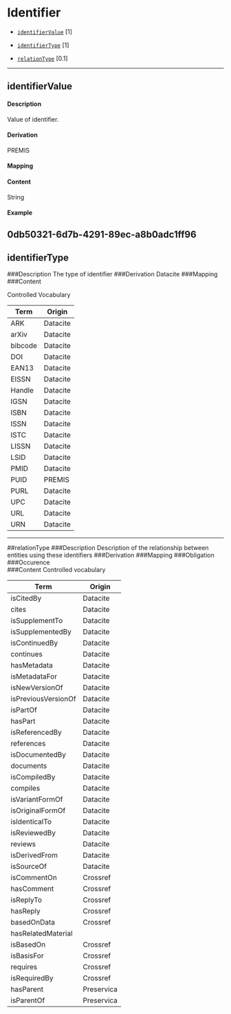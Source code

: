 # Identifier

- [`identifierValue`](#identifierValue-1) [1]

- [`identifierType`](#identifierType-1) [1]

- [`relationType`](#relationType-1) [0.1]

------------------------                   


## identifierValue
#### Description
Value of identifier.
#### Derivation
PREMIS
#### Mapping
#### Content
String
#### Example
0db50321-6d7b-4291-89ec-a8b0adc1ff96
------------------------
## identifierType
###Description
The type of identifier 
###Derivation
Datacite
###Mapping
###Content

Controlled Vocabulary

Term|Origin
----|------
ARK|Datacite
arXiv|Datacite
bibcode|Datacite
DOI|Datacite
EAN13|Datacite
EISSN|Datacite
Handle|Datacite
IGSN|Datacite
ISBN|Datacite
ISSN|Datacite
ISTC|Datacite
LISSN|Datacite
LSID|Datacite
PMID|Datacite
PUID|PREMIS
PURL|Datacite
UPC|Datacite
URL|Datacite
URN|Datacite


-----------------------
##relationType
###Description
Description of the relationship between entities using these identifiers
###Derivation
###Mapping
###Obligation	
###Occurence	
###Content
Controlled vocabulary

Term|Origin
----|------
isCitedBy|Datacite
cites|Datacite
isSupplementTo|Datacite
isSupplementedBy|Datacite
isContinuedBy|Datacite
continues|Datacite
hasMetadata|Datacite
isMetadataFor|Datacite
isNewVersionOf|Datacite
isPreviousVersionOf|Datacite
isPartOf|Datacite
hasPart|Datacite
isReferencedBy|Datacite
references|Datacite
isDocumentedBy|Datacite
documents|Datacite
isCompiledBy|Datacite
compiles|Datacite
isVariantFormOf|Datacite
isOriginalFormOf|Datacite
isIdenticalTo|Datacite
isReviewedBy|Datacite
reviews|Datacite
isDerivedFrom|Datacite
isSourceOf|Datacite
isCommentOn|Crossref
hasComment|Crossref
isReplyTo|Crossref
hasReply|Crossref
basedOnData|Crossref
hasRelatedMaterial||Crossref
isBasedOn|Crossref
isBasisFor|Crossref
requires|Crossref
isRequiredBy|Crossref
hasParent|Preservica
isParentOf|Preservica



